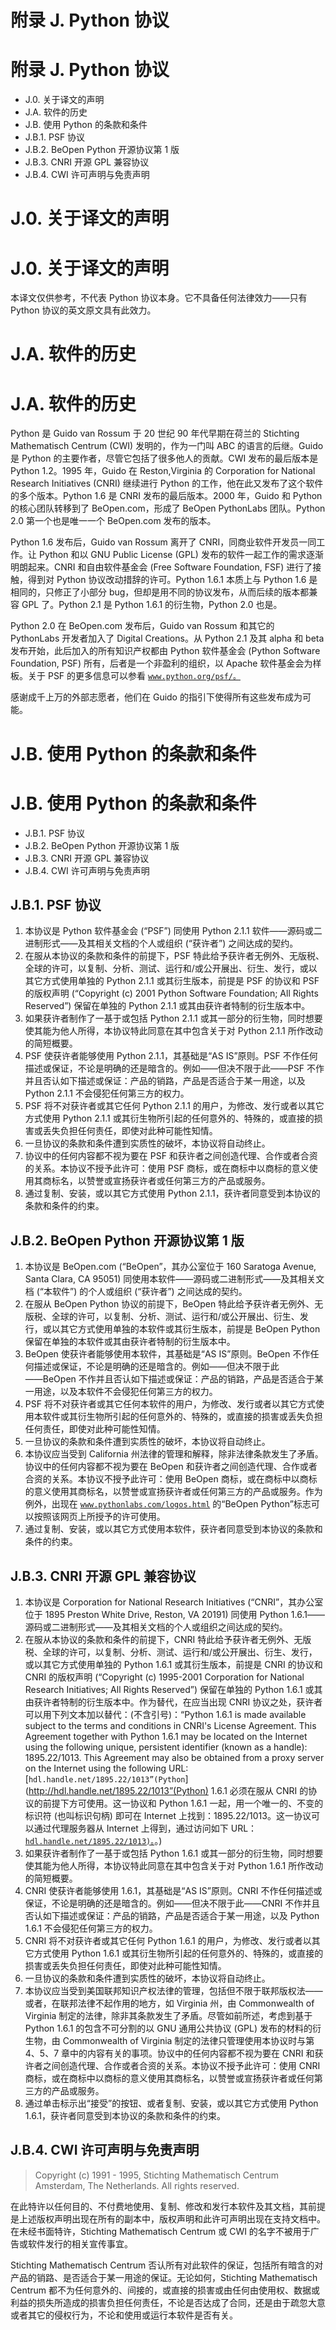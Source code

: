 # 附录 J. Python 协议

# 附录 J. Python 协议

*   J.0\. 关于译文的声明
*   J.A. 软件的历史
*   J.B. 使用 Python 的条款和条件
*   J.B.1\. PSF 协议
*   J.B.2\. BeOpen Python 开源协议第 1 版
*   J.B.3\. CNRI 开源 GPL 兼容协议
*   J.B.4\. CWI 许可声明与免责声明

# J.0\. 关于译文的声明

# J.0\. 关于译文的声明

本译文仅供参考，不代表 Python 协议本身。它不具备任何法律效力――只有 Python 协议的英文原文具有此效力。

# J.A. 软件的历史

# J.A. 软件的历史

Python 是 Guido van Rossum 于 20 世纪 90 年代早期在荷兰的 Stichting Mathematisch Centrum (CWI) 发明的，作为一门叫 ABC 的语言的后继。Guido 是 Python 的主要作者，尽管它包括了很多他人的贡献。CWI 发布的最后版本是 Python 1.2。1995 年，Guido 在 Reston,Virginia 的 Corporation for National Research Initiatives (CNRI) 继续进行 Python 的工作，他在此又发布了这个软件的多个版本。Python 1.6 是 CNRI 发布的最后版本。2000 年，Guido 和 Python 的核心团队转移到了 BeOpen.com，形成了 BeOpen PythonLabs 团队。Python 2.0 第一个也是唯一一个 BeOpen.com 发布的版本。

Python 1.6 发布后，Guido van Rossum 离开了 CNRI，同商业软件开发员一同工作。让 Python 和以 GNU Public License (GPL) 发布的软件一起工作的需求逐渐明朗起来。CNRI 和自由软件基金会 (Free Software Foundation, FSF) 进行了接触，得到对 Python 协议改动措辞的许可。Python 1.6.1 本质上与 Python 1.6 是相同的，只修正了小部分 bug，但却是用不同的协议发布，从而后续的版本都兼容 GPL 了。Python 2.1 是 Python 1.6.1 的衍生物，Python 2.0 也是。

Python 2.0 在 BeOpen.com 发布后，Guido van Rossum 和其它的 PythonLabs 开发者加入了 Digital Creations。从 Python 2.1 及其 alpha 和 beta 发布开始，此后加入的所有知识产权都由 Python 软件基金会 (Python Software Foundation, PSF) 所有，后者是一个非盈利的组织，以 Apache 软件基金会为样板。关于 PSF 的更多信息可以参看 [`www.python.org/psf/。`](http://www.python.org/psf/。)

感谢成千上万的外部志愿者，他们在 Guido 的指引下使得所有这些发布成为可能。

# J.B. 使用 Python 的条款和条件

# J.B. 使用 Python 的条款和条件

*   J.B.1\. PSF 协议
*   J.B.2\. BeOpen Python 开源协议第 1 版
*   J.B.3\. CNRI 开源 GPL 兼容协议
*   J.B.4\. CWI 许可声明与免责声明

## J.B.1\. PSF 协议

1.  本协议是 Python 软件基金会 (“PSF”) 同使用 Python 2.1.1 软件――源码或二进制形式――及其相关文档的个人或组织 (“获许者”) 之间达成的契约。
2.  在服从本协议的条款和条件的前提下，PSF 特此给予获许者无例外、无版税、全球的许可，以复制、分析、测试、运行和/或公开展出、衍生、发行，或以其它方式使用单独的 Python 2.1.1 或其衍生版本，前提是 PSF 的协议和 PSF 的版权声明 (“Copyright (c) 2001 Python Software Foundation; All Rights Reserved”) 保留在单独的 Python 2.1.1 或其由获许者特制的衍生版本中。
3.  如果获许者制作了一基于或包括 Python 2.1.1 或其一部分的衍生物，同时想要使其能为他人所得，本协议特此同意在其中包含关于对 Python 2.1.1 所作改动的简短概要。
4.  PSF 使获许者能够使用 Python 2.1.1，其基础是“AS IS”原则。PSF 不作任何描述或保证，不论是明确的还是暗含的。例如――但决不限于此――PSF 不作并且否认如下描述或保证：产品的销路，产品是否适合于某一用途，以及 Python 2.1.1 不会侵犯任何第三方的权力。
5.  PSF 将不对获许者或其它任何 Python 2.1.1 的用户，为修改、发行或者以其它方式使用 Python 2.1.1 或其衍生物所引起的任何意外的、特殊的，或直接的损害或丢失负担任何责任，即使对此种可能性知情。
6.  一旦协议的条款和条件遭到实质性的破坏，本协议将自动终止。
7.  协议中的任何内容都不视为要在 PSF 和获许者之间创造代理、合作或者合资的关系。本协议不授予此许可：使用 PSF 商标，或在商标中以商标的意义使用其商标名，以赞誉或宣扬获许者或任何第三方的产品或服务。
8.  通过复制、安装，或以其它方式使用 Python 2.1.1，获许者同意受到本协议的条款和条件的约束。

## J.B.2\. BeOpen Python 开源协议第 1 版

1.  本协议是 BeOpen.com (“BeOpen”，其办公室位于 160 Saratoga Avenue, Santa Clara, CA 95051) 同使用本软件――源码或二进制形式――及其相关文档 (“本软件”) 的个人或组织 (“获许者”) 之间达成的契约。
2.  在服从 BeOpen Python 协议的前提下，BeOpen 特此给予获许者无例外、无版税、全球的许可，以复制、分析、测试、运行和/或公开展出、衍生、发行，或以其它方式使用单独的本软件或其衍生版本，前提是 BeOpen Python 保留在单独的本软件或其由获许者特制的衍生版本中。
3.  BeOpen 使获许者能够使用本软件，其基础是“AS IS”原则。BeOpen 不作任何描述或保证，不论是明确的还是暗含的。例如――但决不限于此――BeOpen 不作并且否认如下描述或保证：产品的销路，产品是否适合于某一用途，以及本软件不会侵犯任何第三方的权力。
4.  PSF 将不对获许者或其它任何本软件的用户，为修改、发行或者以其它方式使用本软件或其衍生物所引起的任何意外的、特殊的，或直接的损害或丢失负担任何责任，即使对此种可能性知情。
5.  一旦协议的条款和条件遭到实质性的破坏，本协议将自动终止。
6.  本协议应当受到 California 州法律的管理和解释，除非法律条款发生了矛盾。协议中的任何内容都不视为要在 BeOpen 和获许者之间创造代理、合作或者合资的关系。本协议不授予此许可：使用 BeOpen 商标，或在商标中以商标的意义使用其商标名，以赞誉或宣扬获许者或任何第三方的产品或服务。作为例外，出现在 [`www.pythonlabs.com/logos.html`](http://www.pythonlabs.com/logos.html) 的“BeOpen Python”标志可以按照该网页上所授予的许可使用。
7.  通过复制、安装，或以其它方式使用本软件，获许者同意受到本协议的条款和条件的约束。

## J.B.3\. CNRI 开源 GPL 兼容协议

1.  本协议是 Corporation for National Research Initiatives (“CNRI”，其办公室位于 1895 Preston White Drive, Reston, VA 20191) 同使用 Python 1.6.1――源码或二进制形式――及其相关文档的个人或组织之间达成的契约。
2.  在服从本协议的条款和条件的前提下，CNRI 特此给予获许者无例外、无版税、全球的许可，以复制、分析、测试、运行和/或公开展出、衍生、发行，或以其它方式使用单独的 Python 1.6.1 或其衍生版本，前提是 CNRI 的协议和 CNRI 的版权声明 (“Copyright (c) 1995-2001 Corporation for National Research Initiatives; All Rights Reserved”) 保留在单独的 Python 1.6.1 或其由获许者特制的衍生版本中。作为替代，在应当出现 CNRI 协议之处，获许者可以用下列文本加以替代：(不含引号)：“Python 1.6.1 is made available subject to the terms and conditions in CNRI's License Agreement. This Agreement together with Python 1.6.1 may be located on the Internet using the following unique, persistent identifier (known as a handle): 1895.22/1013\. This Agreement may also be obtained from a proxy server on the Internet using the following URL: [`hdl.handle.net/1895.22/1013”(Python`](http://hdl.handle.net/1895.22/1013”(Python) 1.6.1 必须在服从 CNRI 的协议的前提下方可使用。这一协议和 Python 1.6.1 一起，用一个唯一的、不变的标识符 (也叫标识句柄) 即可在 Internet 上找到：1895.22/1013。这一协议可以通过代理服务器从 Internet 上得到，通过访问如下 URL：[`hdl.handle.net/1895.22/1013)。`](http://hdl.handle.net/1895.22/1013)。)
3.  如果获许者制作了一基于或包括 Python 1.6.1 或其一部分的衍生物，同时想要使其能为他人所得，本协议特此同意在其中包含关于对 Python 1.6.1 所作改动的简短概要。
4.  CNRI 使获许者能够使用 1.6.1，其基础是“AS IS”原则。CNRI 不作任何描述或保证，不论是明确的还是暗含的。例如――但决不限于此――CNRI 不作并且否认如下描述或保证：产品的销路，产品是否适合于某一用途，以及 Python 1.6.1 不会侵犯任何第三方的权力。
5.  CNRI 将不对获许者或其它任何 Python 1.6.1 的用户，为修改、发行或者以其它方式使用 Python 1.6.1 或其衍生物所引起的任何意外的、特殊的，或直接的损害或丢失负担任何责任，即使对此种可能性知情。
6.  一旦协议的条款和条件遭到实质性的破坏，本协议将自动终止。
7.  本协议应当受到美国联邦知识产权法律的管理，包括但不限于联邦版权法――或者，在联邦法律不起作用的地方，如 Virginia 州，由 Commonwealth of Virginia 制定的法律，除非其条款发生了矛盾。尽管如前所述，考虑到基于 Python 1.6.1 的包含不可分割的以 GNU 通用公共协议 (GPL) 发布的材料的衍生物，由 Commonwealth of Virginia 制定的法律只管理使用本协议时与第 4、5、7 章中的内容有关的事项。协议中的任何内容都不视为要在 CNRI 和获许者之间创造代理、合作或者合资的关系。本协议不授予此许可：使用 CNRI 商标，或在商标中以商标的意义使用其商标名，以赞誉或宣扬获许者或任何第三方的产品或服务。
8.  通过单击标示出“接受”的按钮、或者复制、安装，或以其它方式使用 Python 1.6.1，获许者同意受到本协议的条款和条件的约束。

## J.B.4\. CWI 许可声明与免责声明

> Copyright (c) 1991 - 1995, Stichting Mathematisch Centrum Amsterdam, The Netherlands. All rights reserved.

在此特许以任何目的、不付费地使用、复制、修改和发行本软件及其文档，其前提是上述版权声明出现在所有的副本中，版权声明和此许可声明出现在支持文档中。在未经书面特许，Stichting Mathematisch Centrum 或 CWI 的名字不被用于广告或软件发行的相关宣传事宜。

Stichting Mathematisch Centrum 否认所有对此软件的保证，包括所有暗含的对产品的销路、是否适合于某一用途的保证。无论如何，Stichting Mathematisch Centrum 都不为任何意外的、间接的，或直接的损害或由任何由使用权、数据或利益的损失所造成的损害负担任何责任，不论是否达成了合同，还是由于疏忽大意或者其它的侵权行为，不论和使用或运行本软件是否有关。